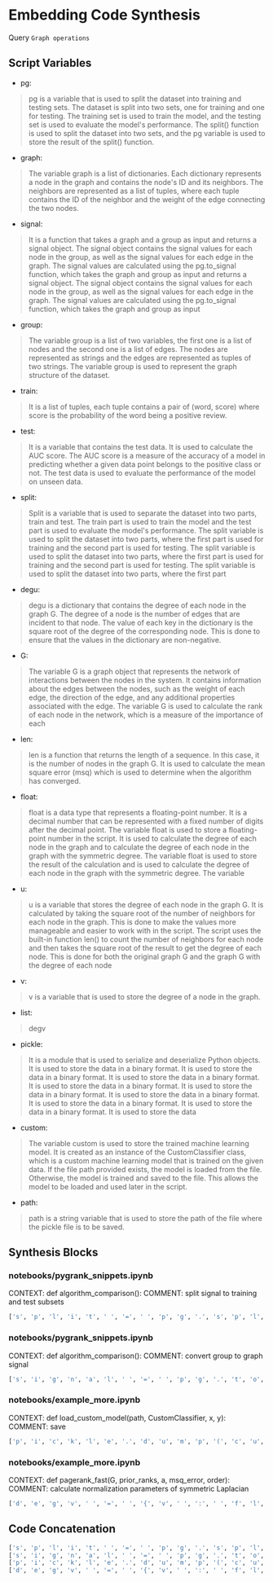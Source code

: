 # Embedding Code Synthesis
Query `Graph operations`
## Script Variables
- pg:<br>
>pg is a variable that is used to split the dataset into training and testing sets. The dataset is split into two sets, one for training and one for testing. The training set is used to train the model, and the testing set is used to evaluate the model's performance. The split() function is used to split the dataset into two sets, and the pg variable is used to store the result of the split() function.
- graph:<br>
>The variable graph is a list of dictionaries. Each dictionary represents a node in the graph and contains the node's ID and its neighbors. The neighbors are represented as a list of tuples, where each tuple contains the ID of the neighbor and the weight of the edge connecting the two nodes.
- signal:<br>
>It is a function that takes a graph and a group as input and returns a signal object. The signal object contains the signal values for each node in the group, as well as the signal values for each edge in the graph. The signal values are calculated using the pg.to_signal function, which takes the graph and group as input and returns a signal object. The signal object contains the signal values for each node in the group, as well as the signal values for each edge in the graph. The signal values are calculated using the pg.to_signal function, which takes the graph and group as input
- group:<br>
>The variable group is a list of two variables, the first one is a list of nodes and the second one is a list of edges. The nodes are represented as strings and the edges are represented as tuples of two strings. The variable group is used to represent the graph structure of the dataset.
- train:<br>
>It is a list of tuples, each tuple contains a pair of (word, score) where score is the probability of the word being a positive review.
- test:<br>
>It is a variable that contains the test data. It is used to calculate the AUC score. The AUC score is a measure of the accuracy of a model in predicting whether a given data point belongs to the positive class or not. The test data is used to evaluate the performance of the model on unseen data.
- split:<br>
>Split is a variable that is used to separate the dataset into two parts, train and test. The train part is used to train the model and the test part is used to evaluate the model's performance. The split variable is used to split the dataset into two parts, where the first part is used for training and the second part is used for testing. The split variable is used to split the dataset into two parts, where the first part is used for training and the second part is used for testing. The split variable is used to split the dataset into two parts, where the first part
- degu:<br>
>degu is a dictionary that contains the degree of each node in the graph G. The degree of a node is the number of edges that are incident to that node. The value of each key in the dictionary is the square root of the degree of the corresponding node. This is done to ensure that the values in the dictionary are non-negative.
- G:<br>
>The variable G is a graph object that represents the network of interactions between the nodes in the system. It contains information about the edges between the nodes, such as the weight of each edge, the direction of the edge, and any additional properties associated with the edge. The variable G is used to calculate the rank of each node in the network, which is a measure of the importance of each
- len:<br>
>len is a function that returns the length of a sequence. In this case, it is the number of nodes in the graph G. It is used to calculate the mean square error (msq) which is used to determine when the algorithm has converged.
- float:<br>
>float is a data type that represents a floating-point number. It is a decimal number that can be represented with a fixed number of digits after the decimal point. The variable float is used to store a floating-point number in the script. It is used to calculate the degree of each node in the graph and to calculate the degree of each node in the graph with the symmetric degree. The variable float is used to store the result of the calculation and is used to calculate the degree of each node in the graph with the symmetric degree. The variable
- u:<br>
>u is a variable that stores the degree of each node in the graph G. It is calculated by taking the square root of the number of neighbors for each node in the graph. This is done to make the values more manageable and easier to work with in the script. The script uses the built-in function len() to count the number of neighbors for each node and then takes the square root of the result to get the degree of each node. This is done for both the original graph G and the graph G with the degree of each node
- v:<br>
>v is a variable that is used to store the degree of a node in the graph.
- list:<br>
>degv
- pickle:<br>
>It is a module that is used to serialize and deserialize Python objects. It is used to store the data in a binary format. It is used to store the data in a binary format. It is used to store the data in a binary format. It is used to store the data in a binary format. It is used to store the data in a binary format. It is used to store the data in a binary format. It is used to store the data in a binary format. It is used to store the data in a binary format. It is used to store the data
- custom:<br>
>The variable custom is used to store the trained machine learning model. It is created as an instance of the CustomClassifier class, which is a custom machine learning model that is trained on the given data. If the file path provided exists, the model is loaded from the file. Otherwise, the model is trained and saved to the file. This allows the model to be loaded and used later in the script.
- path:<br>
>path is a string variable that is used to store the path of the file where the pickle file is to be saved.
## Synthesis Blocks
### notebooks/pygrank_snippets.ipynb
CONTEXT: def algorithm_comparison(): COMMENT: split signal to training and test subsets
```python
['s', 'p', 'l', 'i', 't', ' ', '=', ' ', 'p', 'g', '.', 's', 'p', 'l', 'i', 't', '(', 's', 'i', 'g', 'n', 'a', 'l', ')', '\n', 't', 'r', 'a', 'i', 'n', ' ', '=', ' ', 's', 'p', 'l', 'i', 't', '[', '0', ']', '\n', 't', 'e', 's', 't', ' ', '=', ' ', 's', 'p', 'l', 'i', 't', '[', '1', ']']
```

### notebooks/pygrank_snippets.ipynb
CONTEXT: def algorithm_comparison(): COMMENT: convert group to graph signal
```python
['s', 'i', 'g', 'n', 'a', 'l', ' ', '=', ' ', 'p', 'g', '.', 't', 'o', '_', 's', 'i', 'g', 'n', 'a', 'l', '(', 'g', 'r', 'a', 'p', 'h', ',', ' ', 'g', 'r', 'o', 'u', 'p', ')']
```

### notebooks/example_more.ipynb
CONTEXT: def load_custom_model(path, CustomClassifier, x, y): COMMENT: save
```python
['p', 'i', 'c', 'k', 'l', 'e', '.', 'd', 'u', 'm', 'p', '(', 'c', 'u', 's', 't', 'o', 'm', ',', ' ', 'p', 'a', 't', 'h', ')']
```

### notebooks/example_more.ipynb
CONTEXT: def pagerank_fast(G, prior_ranks, a, msq_error, order): COMMENT: calculate normalization parameters of symmetric Laplacian
```python
['d', 'e', 'g', 'v', ' ', '=', ' ', '{', 'v', ' ', ':', ' ', 'f', 'l', 'o', 'a', 't', '(', 'l', 'e', 'n', '(', 'l', 'i', 's', 't', '(', 'G', '.', 'n', 'e', 'i', 'g', 'h', 'b', 'o', 'r', 's', '(', 'v', ')', ')', ')', ')', '*', '*', '0', '.', '5', ' ', 'f', 'o', 'r', ' ', 'v', ' ', 'i', 'n', ' ', 'G', '.', 'n', 'o', 'd', 'e', 's', '(', ')', '}', '\n', 'd', 'e', 'g', 'u', ' ', '=', ' ', '{', 'u', ' ', ':', ' ', 'f', 'l', 'o', 'a', 't', '(', 'l', 'e', 'n', '(', 'l', 'i', 's', 't', '(', 'G', '.', 'n', 'e', 'i', 'g', 'h', 'b', 'o', 'r', 's', '(', 'u', ')', ')', ')', ')', '*', '*', '0', '.', '5', ' ', 'f', 'o', 'r', ' ', 'u', ' ', 'i', 'n', ' ', 'G', '.', 'n', 'o', 'd', 'e', 's', '(', ')', '}']
```

## Code Concatenation
```python
['s', 'p', 'l', 'i', 't', ' ', '=', ' ', 'p', 'g', '.', 's', 'p', 'l', 'i', 't', '(', 's', 'i', 'g', 'n', 'a', 'l', ')', '\n', 't', 'r', 'a', 'i', 'n', ' ', '=', ' ', 's', 'p', 'l', 'i', 't', '[', '0', ']', '\n', 't', 'e', 's', 't', ' ', '=', ' ', 's', 'p', 'l', 'i', 't', '[', '1', ']']
['s', 'i', 'g', 'n', 'a', 'l', ' ', '=', ' ', 'p', 'g', '.', 't', 'o', '_', 's', 'i', 'g', 'n', 'a', 'l', '(', 'g', 'r', 'a', 'p', 'h', ',', ' ', 'g', 'r', 'o', 'u', 'p', ')']
['p', 'i', 'c', 'k', 'l', 'e', '.', 'd', 'u', 'm', 'p', '(', 'c', 'u', 's', 't', 'o', 'm', ',', ' ', 'p', 'a', 't', 'h', ')']
['d', 'e', 'g', 'v', ' ', '=', ' ', '{', 'v', ' ', ':', ' ', 'f', 'l', 'o', 'a', 't', '(', 'l', 'e', 'n', '(', 'l', 'i', 's', 't', '(', 'G', '.', 'n', 'e', 'i', 'g', 'h', 'b', 'o', 'r', 's', '(', 'v', ')', ')', ')', ')', '*', '*', '0', '.', '5', ' ', 'f', 'o', 'r', ' ', 'v', ' ', 'i', 'n', ' ', 'G', '.', 'n', 'o', 'd', 'e', 's', '(', ')', '}', '\n', 'd', 'e', 'g', 'u', ' ', '=', ' ', '{', 'u', ' ', ':', ' ', 'f', 'l', 'o', 'a', 't', '(', 'l', 'e', 'n', '(', 'l', 'i', 's', 't', '(', 'G', '.', 'n', 'e', 'i', 'g', 'h', 'b', 'o', 'r', 's', '(', 'u', ')', ')', ')', ')', '*', '*', '0', '.', '5', ' ', 'f', 'o', 'r', ' ', 'u', ' ', 'i', 'n', ' ', 'G', '.', 'n', 'o', 'd', 'e', 's', '(', ')', '}']
```
